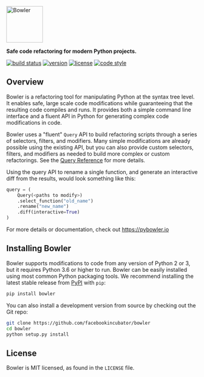 <a href="https://pybowler.io"><img alt="Bowler" height="96" src="https://github.com/facebookincubator/Bowler/raw/master/website/static/img/logo/Bowler_FullColor_DarkText.png" /></a>

**Safe code refactoring for modern Python projects.**

[![build status](https://travis-ci.com/facebookincubator/Bowler.svg?branch=master)](https://travis-ci.com/facebookincubator/Bowler)
[![version](https://img.shields.io/pypi/v/bowler.svg)](https://pypi.org/project/bowler)
[![license](https://img.shields.io/pypi/l/bowler.svg)](https://github.com/facebookincubator/bowler/blob/master/LICENSE)
[![code style](https://img.shields.io/badge/code%20style-black-000000.svg)](https://github.com/ambv/black)


Overview
--------

Bowler is a refactoring tool for manipulating Python at the syntax tree level. It enables safe, large scale code modifications while guaranteeing that the resulting code compiles and runs. It provides both a simple command line interface and a fluent API in Python for generating complex code modifications in code.

Bowler uses a "fluent" `Query` API to build refactoring scripts through a series
of selectors, filters, and modifiers.  Many simple modifications are already possible
using the existing API, but you can also provide custom selectors, filters, and
modifiers as needed to build more complex or custom refactorings.  See the
[Query Reference](https://pybowler.io/docs/api-query) for more details.

Using the query API to rename a single function, and generate an interactive diff from
the results, would look something like this:

```python
query = (
    Query(<paths to modify>)
    .select_function("old_name")
    .rename("new_name")
    .diff(interactive=True)
)
```

For more details or documentation, check out https://pybowler.io


Installing Bowler
-----------------

Bowler supports modifications to code from any version of Python 2 or 3, but it
requires Python 3.6 or higher to run. Bowler can be easily installed using most common
Python packaging tools. We recommend installing the latest stable release from
[PyPI][] with `pip`:

```bash
pip install bowler
```

You can also install a development version from source by checking out the Git repo:

```bash
git clone https://github.com/facebookincubator/bowler
cd bowler
python setup.py install
```


License
-------

Bowler is MIT licensed, as found in the `LICENSE` file.


[PyPI]: https://pypi.org/p/bowler
